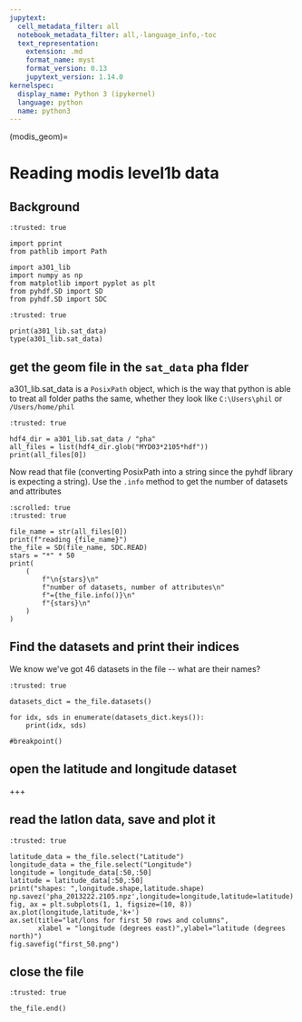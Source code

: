 ```yaml
---
jupytext:
  cell_metadata_filter: all
  notebook_metadata_filter: all,-language_info,-toc
  text_representation:
    extension: .md
    format_name: myst
    format_version: 0.13
    jupytext_version: 1.14.0
kernelspec:
  display_name: Python 3 (ipykernel)
  language: python
  name: python3
---
```


(modis_geom)=
# Reading modis level1b data

## Background



```{code-cell} ipython3
:trusted: true

import pprint
from pathlib import Path

import a301_lib
import numpy as np
from matplotlib import pyplot as plt
from pyhdf.SD import SD
from pyhdf.SD import SDC
```

```{code-cell} ipython3
:trusted: true

print(a301_lib.sat_data)
type(a301_lib.sat_data)
```

## get the geom file in the `sat_data` pha flder

a301_lib.sat_data is a `PosixPath` object, which is the way that python is able to treat all folder paths the same, whether they look like `C:\Users\phil` or `/Users/home/phil`

```{code-cell} ipython3
:trusted: true

hdf4_dir = a301_lib.sat_data / "pha"
all_files = list(hdf4_dir.glob("MYD03*2105*hdf"))
print(all_files[0])
```

Now read that file (converting PosixPath into a string since the pyhdf library is
expecting a string).  Use the `.info` method to get the number of datasets and attributes

```{code-cell} ipython3
:scrolled: true
:trusted: true

file_name = str(all_files[0])
print(f"reading {file_name}")
the_file = SD(file_name, SDC.READ)
stars = "*" * 50
print(
    (
        f"\n{stars}\n"
        f"number of datasets, number of attributes\n"
        f"={the_file.info()}\n"
        f"{stars}\n"
    )
)
```

## Find the datasets and print their indices

We know we've got 46 datasets in the file -- what are their names?

```{code-cell} ipython3
:trusted: true

datasets_dict = the_file.datasets()

for idx, sds in enumerate(datasets_dict.keys()):
    print(idx, sds)

#breakpoint()
```

 ## open the latitude and longitude dataset

+++

## read the latlon data, save and plot it

```{code-cell} ipython3
:trusted: true

latitude_data = the_file.select("Latitude")
longitude_data = the_file.select("Longitude")
longitude = longitude_data[:50,:50]
latitude = latitude_data[:50,:50]
print("shapes: ",longitude.shape,latitude.shape)
np.savez('pha_2013222.2105.npz',longitude=longitude,latitude=latitude)
fig, ax = plt.subplots(1, 1, figsize=(10, 8))
ax.plot(longitude,latitude,'k+')
ax.set(title="lat/lons for first 50 rows and columns",
       xlabel = "longitude (degrees east)",ylabel="latitude (degrees north)")
fig.savefig("first_50.png")
```

## close the file

```{code-cell} ipython3
:trusted: true

the_file.end()
```
